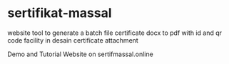 # sertifikat-massal
website tool to generate a batch file certificate docx to pdf with id and qr code facility in desain certificate attachment

Demo and Tutorial Website on sertifmassal.online
